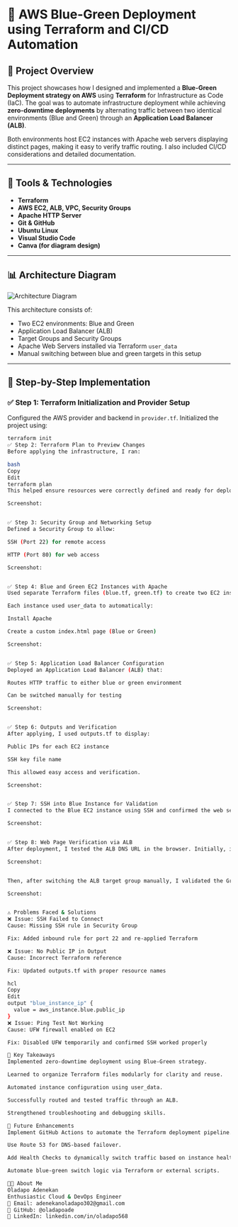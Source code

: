 # 🚀 AWS Blue-Green Deployment using Terraform and CI/CD Automation

## 📘 Project Overview

This project showcases how I designed and implemented a **Blue-Green Deployment strategy on AWS** using **Terraform** for Infrastructure as Code (IaC). The goal was to automate infrastructure deployment while achieving **zero-downtime deployments** by alternating traffic between two identical environments (Blue and Green) through an **Application Load Balancer (ALB)**.

Both environments host EC2 instances with Apache web servers displaying distinct pages, making it easy to verify traffic routing. I also included CI/CD considerations and detailed documentation.

---

## 🧰 Tools & Technologies

- **Terraform**
- **AWS EC2, ALB, VPC, Security Groups**
- **Apache HTTP Server**
- **Git & GitHub**
- **Ubuntu Linux**
- **Visual Studio Code**
- **Canva (for diagram design)**

---

## 📊 Architecture Diagram

![Architecture Diagram](Untitled%20design.png)

This architecture consists of:
- Two EC2 environments: Blue and Green
- Application Load Balancer (ALB)
- Target Groups and Security Groups
- Apache Web Servers installed via Terraform `user_data`
- Manual switching between blue and green targets in this setup

---

## 🧱 Step-by-Step Implementation

### ✅ Step 1: Terraform Initialization and Provider Setup

Configured the AWS provider and backend in `provider.tf`. Initialized the project using:

```bash
terraform init
✅ Step 2: Terraform Plan to Preview Changes
Before applying the infrastructure, I ran:

bash
Copy
Edit
terraform plan
This helped ensure resources were correctly defined and ready for deployment.

Screenshot:


✅ Step 3: Security Group and Networking Setup
Defined a Security Group to allow:

SSH (Port 22) for remote access

HTTP (Port 80) for web access

Screenshot:


✅ Step 4: Blue and Green EC2 Instances with Apache
Used separate Terraform files (blue.tf, green.tf) to create two EC2 instances in different environments.

Each instance used user_data to automatically:

Install Apache

Create a custom index.html page (Blue or Green)

Screenshot:


✅ Step 5: Application Load Balancer Configuration
Deployed an Application Load Balancer (ALB) that:

Routes HTTP traffic to either blue or green environment

Can be switched manually for testing

Screenshot:


✅ Step 6: Outputs and Verification
After applying, I used outputs.tf to display:

Public IPs for each EC2 instance

SSH key file name

This allowed easy access and verification.

Screenshot:


✅ Step 7: SSH into Blue Instance for Validation
I connected to the Blue EC2 instance using SSH and confirmed the web server was running correctly.

Screenshot:


✅ Step 8: Web Page Verification via ALB
After deployment, I tested the ALB DNS URL in the browser. Initially, it routed to the Blue instance:

Screenshot:


Then, after switching the ALB target group manually, I validated the Green instance response:

Screenshot:


⚠️ Problems Faced & Solutions
❌ Issue: SSH Failed to Connect
Cause: Missing SSH rule in Security Group

Fix: Added inbound rule for port 22 and re-applied Terraform

❌ Issue: No Public IP in Output
Cause: Incorrect Terraform reference

Fix: Updated outputs.tf with proper resource names

hcl
Copy
Edit
output "blue_instance_ip" {
  value = aws_instance.blue.public_ip
}
❌ Issue: Ping Test Not Working
Cause: UFW firewall enabled on EC2

Fix: Disabled UFW temporarily and confirmed SSH worked properly

🎯 Key Takeaways
Implemented zero-downtime deployment using Blue-Green strategy.

Learned to organize Terraform files modularly for clarity and reuse.

Automated instance configuration using user_data.

Successfully routed and tested traffic through an ALB.

Strengthened troubleshooting and debugging skills.

🚀 Future Enhancements
Implement GitHub Actions to automate the Terraform deployment pipeline.

Use Route 53 for DNS-based failover.

Add Health Checks to dynamically switch traffic based on instance health.

Automate blue-green switch logic via Terraform or external scripts.

👨‍💻 About Me
Oladapo Adenekan
Enthusiastic Cloud & DevOps Engineer
📧 Email: adenekanoladapo302@gmail.com
🔗 GitHub: @oladapoade
🔗 LinkedIn: linkedin.com/in/oladapo568

